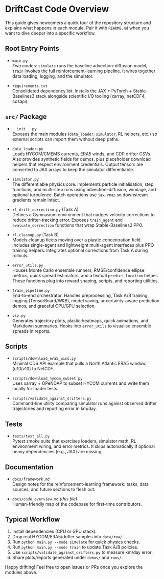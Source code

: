 # DriftCast Code Overview

This guide gives newcomers a quick tour of the repository structure and explains what happens in each module. Pair it with `README.md` when you want to dive deeper into a specific workflow.

## Root Entry Points

- `main.py`  
  Two modes: `simulate` runs the baseline advection–diffusion model, `train` invokes the full reinforcement-learning pipeline. It wires together data loading, logging, and the simulator.

- `requirements.txt`  
  Consolidated dependency list. Installs the JAX + PyTorch + Stable-Baselines3 stack alongside scientific I/O tooling (xarray, netCDF4, cdsapi).

## `src/` Package

- `__init__.py`  
  Exposes the main modules (`data_loader`, `simulator`, RL helpers, etc.) so external scripts can import them without deep paths.

- `data_loader.py`  
  Loads HYCOM/CMEMS currents, ERA5 winds, and GDP drifter CSVs. Also provides synthetic fields for demos, plus placeholder download helpers that respect environment credentials. Output tensors are converted to JAX arrays to keep the simulator differentiable.

- `simulator.py`  
  The differentiable physics core. Implements particle initialisation, step functions, and multi-step runs using advection–diffusion, windage, and optional turbulence. Batch operations use `jax.vmap` so downstream gradients remain intact.

- `rl_drift_correction.py` (Task A)  
  Defines a Gymnasium environment that nudges velocity corrections to reduce drifter-tracking error. Exposes `train_agent` and `evaluate_correction` functions that wrap Stable-Baselines3 PPO.

- `rl_cleanup.py` (Task B)  
  Models cleanup fleets moving over a plastic concentration field. Includes single-agent and lightweight multi-agent interfaces plus PPO training helpers. Integrates optional corrections from Task A during rollouts.

- `error_utils.py`  
  Houses Monte Carlo ensemble runners, RMSE/confidence ellipse metrics, quick spread estimators, and a textual `predict_location` helper. These functions plug into reward shaping, scripts, and reporting utilities.

- `train_pipeline.py`  
  End-to-end orchestrator. Handles preprocessing, Task A/B training, logging (TensorBoard/W&B), model saving, uncertainty-aware prediction demos, and graceful CPU/GPU selection.

- `viz.py`  
  Generates trajectory plots, plastic heatmaps, quick animations, and Markdown summaries. Hooks into `error_utils` to visualise ensemble spreads in reports.

## Scripts

- `scripts/download_era5_wind.py`  
  Minimal CDS API example that pulls a North Atlantic ERA5 window (u10/v10) to NetCDF.

- `scripts/download_hycom_subset.py`  
  Uses xarray + OPeNDAP to subset HYCOM currents and write them locally for loader tests.

- `scripts/validate_against_drifters.py`  
  Command-line utility comparing simulator runs against observed drifter trajectories and reporting error in km/day.

## Tests

- `tests/test_all.py`  
  Pytest smoke suite that exercises loaders, simulator math, RL environment wiring, and error metrics. It skips automatically if optional heavy dependencies (e.g., JAX) are missing.

## Documentation

- `docs/framework.md`  
  Design notes for the reinforcement-learning framework: tasks, data sources, and future sections to flesh out.

- `docs/code_overview.md` *(this file)*  
  Human-friendly map of the codebase for first-time contributors.

## Typical Workflow

1. Install dependencies (CPU or GPU stack).  
2. Drop real HYCOM/ERA5/drifter samples into `data/raw/`.  
3. Run `python main.py --mode simulate` for quick physics checks.  
4. Run `python main.py --mode train` to update Task A/B policies.  
5. Use `scripts/validate_against_drifters.py` to measure km/day error.  
6. Share plots/reports generated under `demos/` and `runs/`.

Happy drifting! Feel free to open issues or PRs once you explore the modules above.
